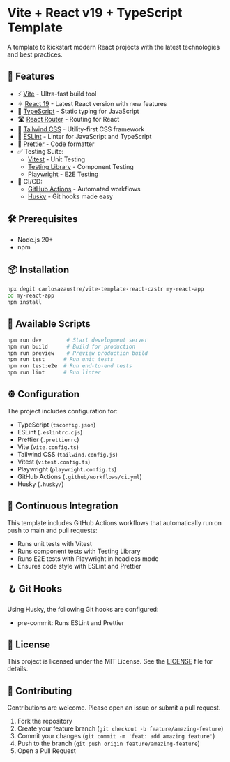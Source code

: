 # Vite + React v19 + TypeScript Template

A template to kickstart modern React projects with the latest technologies and best practices.

## 🚀 Features

- ⚡️ [Vite](https://vitejs.dev/) - Ultra-fast build tool
- ⚛️ [React 19](https://react.dev/) - Latest React version with new features
- 📝 [TypeScript](https://www.typescriptlang.org/) - Static typing for JavaScript
- 🛣️ [React Router](https://reactrouter.com/) - Routing for React
- 💅 [Tailwind CSS](https://tailwindcss.com/) - Utility-first CSS framework
- 📏 [ESLint](https://eslint.org/) - Linter for JavaScript and TypeScript
- 💖 [Prettier](https://prettier.io/) - Code formatter
- ✅ Testing Suite:
  - [Vitest](https://vitest.dev/) - Unit Testing
  - [Testing Library](https://testing-library.com/) - Component Testing
  - [Playwright](https://playwright.dev/) - E2E Testing
- 🔄 CI/CD:
  - [GitHub Actions](https://github.com/features/actions) - Automated workflows
  - [Husky](https://typicode.github.io/husky/) - Git hooks made easy

## 🛠️ Prerequisites

- Node.js 20+
- npm

## 📦 Installation

```bash
npx degit carlosazaustre/vite-template-react-czstr my-react-app
cd my-react-app
npm install
```

## 🚀 Available Scripts

```bash
npm run dev        # Start development server
npm run build      # Build for production
npm run preview    # Preview production build
npm run test      # Run unit tests
npm run test:e2e  # Run end-to-end tests
npm run lint      # Run linter
```

## ⚙️ Configuration

The project includes configuration for:

- TypeScript (`tsconfig.json`)
- ESLint (`.eslintrc.cjs`)
- Prettier (`.prettierrc`)
- Vite (`vite.config.ts`)
- Tailwind CSS (`tailwind.config.js`)
- Vitest (`vitest.config.ts`)
- Playwright (`playwright.config.ts`)
- GitHub Actions (`.github/workflows/ci.yml`)
- Husky (`.husky/`)

## 🔄 Continuous Integration

This template includes GitHub Actions workflows that automatically run on push to main and pull requests:

- Runs unit tests with Vitest
- Runs component tests with Testing Library
- Runs E2E tests with Playwright in headless mode
- Ensures code style with ESLint and Prettier

## 🪝 Git Hooks

Using Husky, the following Git hooks are configured:

- pre-commit: Runs ESLint and Prettier

## 📝 License

This project is licensed under the MIT License. See the [LICENSE](LICENSE) file for details.

## 🤝 Contributing

Contributions are welcome. Please open an issue or submit a pull request.

1. Fork the repository
2. Create your feature branch (`git checkout -b feature/amazing-feature`)
3. Commit your changes (`git commit -m 'feat: add amazing feature'`)
4. Push to the branch (`git push origin feature/amazing-feature`)
5. Open a Pull Request
